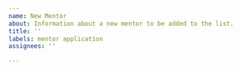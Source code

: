 ```yaml
---
name: New Mentor
about: Information about a new mentor to be added to the list.
title: ''
labels: mentor application
assignees: ''

---
```


<!--
To apply please edit `_includes/mentors.md` to add an entry for yourself and open a PR with the changes.

If this is your first time contributing to open source check out https://opensource.guide/how-to-contribute/#how-to-submit-a-contribution for guidance on how to submit a contribution.

The various recommended sections are documented below along with an example of how to format it.

Preferred Name: This is optional, you can go by just your online handle if you prefer.

Github Handle: This can be any handle - GitHub is just recommended - but this section is not a substitute for the contact section.

Pronouns: This section is optional. If you'd prefer to leave this blank or remove it, that's fine, but it's helpful to gender non-conforming people if everyone lists their pronouns so they don't feel singled out; normalizing specifying your pronouns gives everyone more freedom of expression.

Contact: Your preferred method of contact.

Spoken Languages: Languages you're comfortable mentoring in; if you do not specify this, English will be assumed. Please _emphasize_ your preferred language if you list more than one.

Topics: Topics of interest or projects that you work on that you're comfortable mentoring.

Additional Resources: Any other learning resources that you maintain that you would like to share.

# Example

### Jane Lusby ([@yaahc](https://github.com/yaahc))
* **Pronouns**: she/her
* **Contact**: Twitter ([@yaahc_](https://twitter.com/yaahc_))
* **Spoken Languages**: English
* **Topics**: Beginners, community outreach, cargo, clippy, tracing, CLI
-->
